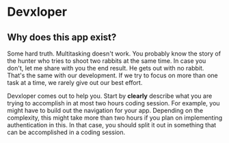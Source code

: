 # Devxloper

## Why does this app exist?

Some hard truth. Multitasking doesn't work. You probably know the story of the hunter who tries to shoot two rabbits at the same time. In case you don't, let me share with you the end result. He gets out with no rabbit. That's the same with our development. If we try to focus on more than one task at a time, we rarely give out our best effort.

Devxloper comes out to help you. Start by **clearly** describe what you are trying to accomplish in at most two hours coding session. For example, you might have to build out the navigation for your app. Depending on the complexity, this might take more than two hours if you plan on implementing authentication in this. In that case, you should split it out in something that can be accomplished in a coding session.
